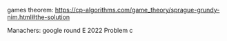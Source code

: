 games theorem:
https://cp-algorithms.com/game_theory/sprague-grundy-nim.html#the-solution

Manachers:
google round E 2022 Problem c
